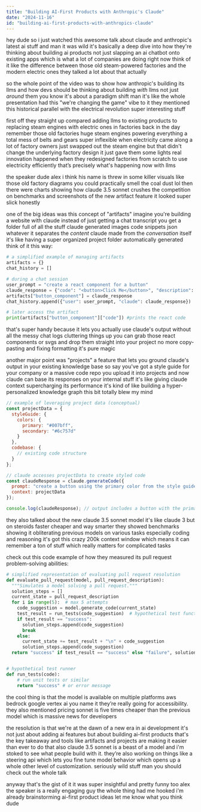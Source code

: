 ```yaml
---
title: "Building AI-First Products with Anthropic's Claude"
date: "2024-11-16"
id: "building-ai-first-products-with-anthropics-claude"
---
```


hey dude so i just watched this awesome talk about claude and anthropic's latest ai stuff and man it was wild  it's basically a deep dive into how they're thinking about building ai products not just slapping an ai chatbot onto existing apps which is what a lot of companies are doing right now  think of it like the difference between those old steam-powered factories and the modern electric ones  they talked a lot about that actually

so the whole point of the video was to show how anthropic's building its llms and how devs should be thinking about building *with* llms not just *around* them you know  it's about a paradigm shift man it's like the whole presentation had this "we're changing the game" vibe to it they mentioned this historical parallel with the electrical revolution  super interesting stuff


first off they straight up compared adding llms to existing products to replacing steam engines with electric ones in factories back in the day  remember those old factories  huge steam engines powering everything  a total mess of belts and gears  super inflexible  when electricity came along a lot of factory owners just swapped out the steam engine  but that didn't change the underlying factory design it just gave them some lights  real innovation happened when they redesigned factories from scratch to use electricity efficiently  that’s precisely what's happening now with llms

the speaker dude alex i think his name is  threw in some killer visuals like those old factory diagrams  you could practically smell the coal dust lol  then there were charts showing how claude 3.5 sonnet crushes the competition on benchmarks  and screenshots of the new artifact feature  it looked super slick honestly

one of the big ideas was this concept of "artifacts"  imagine you're building a website with claude  instead of just getting a chat transcript you get a folder full of all the stuff claude generated images code snippets json whatever  it separates the *content* claude made from the *conversation* itself  it's like having a super organized project folder automatically generated  think of it this way:

```python
# a simplified example of managing artifacts
artifacts = {}
chat_history = []

# during a chat session
user_prompt = "create a react component for a button"
claude_response = {"code": "<button>Click Me</button>", "description": "a simple react button"}
artifacts["button_component"] = claude_response
chat_history.append({"user": user_prompt, "claude": claude_response})

# later access the artifact
print(artifacts["button_component"]["code"]) #prints the react code
```

that's super handy because it lets you actually use claude's output without all the messy chat logs cluttering things up  you can grab those react components or svgs and drop them straight into your project  no more copy-pasting and fixing formatting it's pure magic

another major point was "projects"  a feature that lets you ground claude's output in your existing knowledge base  so say you've got a style guide for your company or a massive code repo  you upload it into projects and now claude can base its responses on your internal stuff  it's like giving claude context supercharging its performance  it's kind of like  building a hyper-personalized knowledge graph  this bit totally blew my mind


```javascript
// example of leveraging project data (conceptual)
const projectData = {
  styleGuide: {
    colors: {
      primary: "#007bff",
      secondary: "#6c757d"
    }
  },
  codebase: {
    // existing code structure
  }
};

// claude accesses projectData to create styled code
const claudeResponse = claude.generateCode({
  prompt: "create a button using the primary color from the style guide",
  context: projectData
});

console.log(claudeResponse); // output includes a button with the primary color
```

they also talked about the new claude 3.5 sonnet model  it's like claude 3 but on steroids  faster cheaper and way smarter  they showed benchmarks showing it obliterating previous models on various tasks especially coding and reasoning  it's got this crazy 200k context window which means it can remember a ton of stuff which really matters for complicated tasks

check out this code example of how they measured its pull request problem-solving abilities:

```python
# simplified representation of evaluating pull request resolution
def evaluate_pull_request(model, pull_request_description):
  """Simulates a model solving a pull request."""
  solution_steps = []
  current_state = pull_request_description
  for i in range(5):  # max 5 attempts
    code_suggestion = model.generate_code(current_state)
    test_result = run_tests(code_suggestion)  # hypothetical test function
    if test_result == "success":
      solution_steps.append(code_suggestion)
      break
    else:
      current_state += test_result + "\n" + code_suggestion
      solution_steps.append(code_suggestion)
  return "success" if test_result == "success" else "failure", solution_steps


# hypothetical test runner
def run_tests(code):
    # run unit tests or similar
    return "success" # or error message
```

the cool thing is that the model is available on multiple platforms  aws bedrock google vertex ai you name it  they’re really going for accessibility.  they also mentioned  pricing  sonnet is five times cheaper than the previous model which is massive news for developers

the resolution is that we're at the dawn of a new era in ai development  it's not just about adding ai features but about building ai-first products  that's the key takeaway  and tools like artifacts and projects are making it easier than ever to do that  also claude 3.5 sonnet is a beast of a model and i'm stoked to see what people build with it.  they’re also working on things like a steering api  which lets you fine tune model behavior which opens up a whole other level of customization. seriously wild stuff man you should check out the whole talk


anyway  that's the gist of it  it was super insightful and pretty funny too  alex the speaker is a really engaging guy  the whole thing had me hooked  i'm already brainstorming ai-first product ideas  let me know what you think dude
